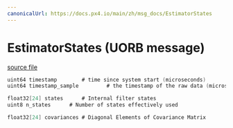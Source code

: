 ```yaml
---
canonicalUrl: https://docs.px4.io/main/zh/msg_docs/EstimatorStates
---
```


# EstimatorStates (UORB message)



[source file](https://github.com/PX4/PX4-Autopilot/blob/release/1.14/msg/EstimatorStates.msg)

```c
uint64 timestamp        # time since system start (microseconds)
uint64 timestamp_sample         # the timestamp of the raw data (microseconds)

float32[24] states      # Internal filter states
uint8 n_states      # Number of states effectively used

float32[24] covariances # Diagonal Elements of Covariance Matrix

```
